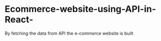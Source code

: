 # Ecommerce-website-using-API-in-React-
By fetching the data from API the e-commerce website is built 
